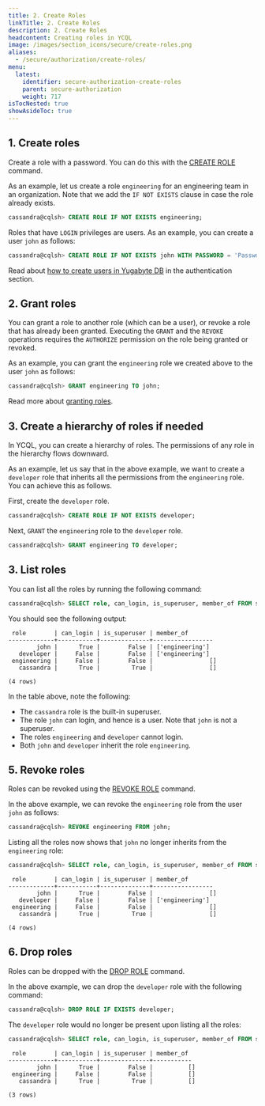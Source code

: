 ```yaml
---
title: 2. Create Roles
linkTitle: 2. Create Roles
description: 2. Create Roles
headcontent: Creating roles in YCQL
image: /images/section_icons/secure/create-roles.png
aliases:
  - /secure/authorization/create-roles/
menu:
  latest:
    identifier: secure-authorization-create-roles
    parent: secure-authorization
    weight: 717
isTocNested: true
showAsideToc: true
---
```


## 1. Create roles

Create a role with a password. You can do this with the [CREATE ROLE](../../api/ycql/ddl_create_role/) command.


As an example, let us create a role `engineering` for an engineering team in an organization. Note that we add the `IF NOT EXISTS` clause in case the role already exists.

```sql
cassandra@cqlsh> CREATE ROLE IF NOT EXISTS engineering;
```

Roles that have `LOGIN` privileges are users. As an example, you can create a user `john` as follows:

```sql
cassandra@cqlsh> CREATE ROLE IF NOT EXISTS john WITH PASSWORD = 'PasswdForJohn' AND LOGIN = true;
```

Read about [how to create users in Yugabyte DB](../../authentication/) in the authentication section.


## 2. Grant roles

You can grant a role to another role (which can be a user), or revoke a role that has already been granted. Executing the `GRANT` and the `REVOKE` operations requires the `AUTHORIZE` permission on the role being granted or revoked.

As an example, you can grant the `engineering` role we created above to the user `john` as follows:
```sql
cassandra@cqlsh> GRANT engineering TO john;
```

Read more about [granting roles](../../api/ycql/ddl_grant_role/).


## 3. Create a hierarchy of roles if needed

In YCQL, you can create a hierarchy of roles. The permissions of any role in the hierarchy flows downward.

As an example, let us say that in the above example, we want to create a `developer` role that inherits all the permissions from the `engineering` role. You can achieve this as follows.

First, create the `developer` role.
```sql
cassandra@cqlsh> CREATE ROLE IF NOT EXISTS developer;
```


Next, `GRANT` the `engineering` role to the `developer` role.
```sql
cassandra@cqlsh> GRANT engineering TO developer;
```



## 3. List roles

You can list all the roles by running the following command:
```sql
cassandra@cqlsh> SELECT role, can_login, is_superuser, member_of FROM system_auth.roles;
```

You should see the following output:
```
 role        | can_login | is_superuser | member_of
-------------+-----------+--------------+-----------------
        john |      True |        False | ['engineering']
   developer |     False |        False | ['engineering']
 engineering |     False |        False |                []
   cassandra |      True |         True |                []

(4 rows)
```

In the table above, note the following:

* The `cassandra` role is the built-in superuser.
* The role `john` can login, and hence is a user. Note that `john` is not a superuser.
* The roles `engineering` and `developer` cannot login.
* Both `john` and `developer` inherit the role `engineering`.


## 5. Revoke roles

Roles can be revoked using the [REVOKE ROLE](../../api/ycql/ddl_revoke_role/) command.

In the above example, we can revoke the `engineering` role from the user `john` as follows:
```sql
cassandra@cqlsh> REVOKE engineering FROM john;
```

Listing all the roles now shows that `john` no longer inherits from the `engineering` role:

```sql
cassandra@cqlsh> SELECT role, can_login, is_superuser, member_of FROM system_auth.roles;
```
```
 role        | can_login | is_superuser | member_of
-------------+-----------+--------------+-----------------
        john |      True |        False |                []
   developer |     False |        False | ['engineering']
 engineering |     False |        False |                []
   cassandra |      True |         True |                []

(4 rows)
```

## 6. Drop roles

Roles can be dropped with the [DROP ROLE](../../api/ycql/ddl_drop_role/) command.

In the above example, we can drop the `developer` role with the following command:

```sql
cassandra@cqlsh> DROP ROLE IF EXISTS developer;
```

The `developer` role would no longer be present upon listing all the roles:
```sql
cassandra@cqlsh> SELECT role, can_login, is_superuser, member_of FROM system_auth.roles;
```

```
 role        | can_login | is_superuser | member_of
-------------+-----------+--------------+-----------
        john |      True |        False |          []
 engineering |     False |        False |          []
   cassandra |      True |         True |          []

(3 rows)
```
